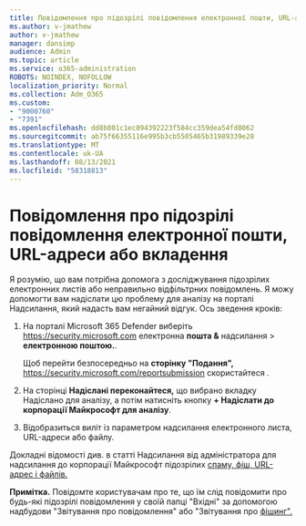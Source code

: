 ```yaml
---
title: Повідомлення про підозрілі повідомлення електронної пошти, URL-адреси або вкладення
ms.author: v-jmathew
author: v-jmathew
manager: dansimp
audience: Admin
ms.topic: article
ms.service: o365-administration
ROBOTS: NOINDEX, NOFOLLOW
localization_priority: Normal
ms.collection: Adm_O365
ms.custom:
- "9000760"
- "7391"
ms.openlocfilehash: dd8b801c1ec894392223f584cc359dea54fd8062
ms.sourcegitcommit: ab75f66355116e995b3cb5505465b31989339e28
ms.translationtype: MT
ms.contentlocale: uk-UA
ms.lasthandoff: 08/13/2021
ms.locfileid: "58318813"
---
```

# <a name="report-suspicious-emails-urls-or-attachments"></a>Повідомлення про підозрілі повідомлення електронної пошти, URL-адреси або вкладення

Я розумію, що вам потрібна допомога з досліджування підозрілих електронних листів або неправильно відфільтрних повідомлень. Я можу допомогти вам надіслати цю  проблему для аналізу на порталі Надсилання, який надасть вам негайний відгук. Ось зведення кроків:

1. На порталі Microsoft 365 Defender виберіть <https://security.microsoft.com> електронна **пошта &** надсилання \> **електронною поштою.**.

   Щоб перейти безпосередньо на **сторінку "Подання",** <https://security.microsoft.com/reportsubmission> скористайтеся .

2. На сторінці **Надіслані переконайтеся,**  що вибрано вкладку Надіслано для аналізу, а потім натисніть кнопку **+ Надіслати до корпорації Майкрософт для аналізу**.

3. Відобразиться виліт із параметром надсилання електронного листа, URL-адреси або файлу.

Докладні відомості див. в статті Надсилання від адміністратора для надсилання до корпорації Майкрософт підозрілих [спаму, фіш, URL-адрес і файлів.](https://docs.microsoft.com/microsoft-365/security/office-365-security/admin-submission)

**Примітка.** Повідомте користувачам про те, що їм слід повідомити про будь-які підозрілі повідомлення у своїй папці "Вхідні" за допомогою надбудови "Звітування про повідомлення" або "Звітування про [фішинг".](https://docs.microsoft.com/microsoft-365/security/office-365-security/enable-the-report-message-add-in)
